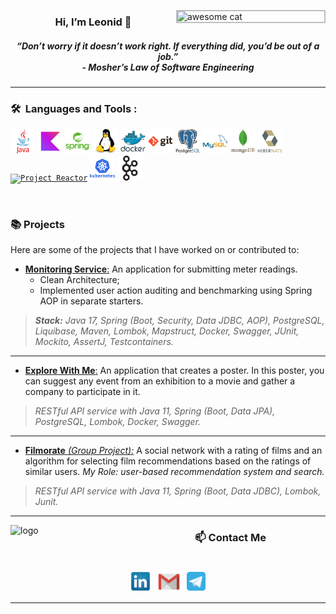 <p><img align='right' width="235" alt="awesome cat" style="border: 2px solid rgba(128, 128, 128, 0.5);" src="https://media.giphy.com/media/v1.Y2lkPTc5MGI3NjExaDRoOHhrb3JwM3ZkaWh5YW1xb3IzcjFmNm9jbDVzYXN2dWg5OGE0OSZlcD12MV9pbnRlcm5hbF9naWZfYnlfaWQmY3Q9Zw/VbnUQpnihPSIgIXuZv/giphy-downsized.gif"/></p>

<h3 align="center">Hi, I’m Leonid 👋</h3>

<h5 align="center">
“Don’t worry if it doesn’t work right. If everything did, you’d be out of a job.” <br>
- Mosher’s Law of Software Engineering
</h5>


  ---

### 🛠️ &nbsp;Languages and Tools :
<p>
  <a href="https://www.java.com" target="_blank" rel="noreferrer">
    <code><img title="Java" alt="Java" height="40" src="https://raw.githubusercontent.com/devicons/devicon/master/icons/java/java-original-wordmark.svg"/></code></a>
  <a href="https://www.kotlinlang.org/" target="_blank" rel="noreferrer">
    <code><img title="Kotlin" alt="Kotlin" height="40" src="https://raw.githubusercontent.com/devicons/devicon/master/icons/kotlin/kotlin-original.svg"/></code></a>
  <a href="https://spring.io/" target="_blank" rel="noreferrer">
    <code><img title="Spring" alt="Spring" height="40" src="https://raw.githubusercontent.com/devicons/devicon/master/icons/spring/spring-original-wordmark.svg"/></code></a>
    <a href="https://www.linux.org/" target="_blank" rel="noreferrer">
    <code><img title="Linux" alt="Linux" height="40" src="https://raw.githubusercontent.com/devicons/devicon/master/icons/linux/linux-original.svg"/></code></a>
  <a href="https://www.docker.com/" target="_blank" rel="noreferrer">
    <code><img title="Docker" alt="Docker" height="40" src="https://raw.githubusercontent.com/devicons/devicon/master/icons/docker/docker-original-wordmark.svg"/></code></a>
  <a href="https://git-scm.com/" target="_blank" rel="noreferrer">
    <code><img title="Git" alt="Git" height="40" src="https://raw.githubusercontent.com/devicons/devicon/master/icons/git/git-original-wordmark.svg"/></code></a>
  <a href="https://www.postgresql.org" target="_blank" rel="noreferrer">
    <code><img title="PostgreSql" alt="PostgreSql" height="40" src="https://raw.githubusercontent.com/devicons/devicon/master/icons/postgresql/postgresql-original-wordmark.svg"/></code></a>
  <a href="https://www.mysql.com/" target="_blank" rel="noreferrer">
    <code><img title="MySQL" alt="MySQL" height="40" src="https://raw.githubusercontent.com/devicons/devicon/master/icons/mysql/mysql-original-wordmark.svg"/></code></a>
  <a href="https://www.mongodb.com/" target="_blank" rel="noreferrer">
    <code><img title="MongoDB" alt="MongoDB" height="40" src="https://raw.githubusercontent.com/devicons/devicon/master/icons/mongodb/mongodb-original-wordmark.svg"/></code></a>
  <a href="https://hibernate.org/" target="_blank" rel="noreferrer">
    <code><img title="Hibernate" alt="Hibernate" height="40" src="https://raw.githubusercontent.com/devicons/devicon/master/icons/hibernate/hibernate-original-wordmark.svg"/></code></a>
  <a href="https://projectreactor.io/" target="_blank" rel="noreferrer">
    <code><img title="Project Reactor" alt="Project Reactor" height="40" src="https://github.com/reactor/reactor-core/blob/main/docs/modules/ROOT/assets/images/logo.png?raw=true"/></code></a>
  <a href="https://kubernetes.io/" target="_blank" rel="noreferrer">
    <code><img title="Kubernetes" alt="Kubernetes" height="40" src="https://raw.githubusercontent.com/devicons/devicon/master/icons/kubernetes/kubernetes-plain-wordmark.svg"/></code></a>
  <a href="https://kafka.apache.org/" target="_blank" rel="noreferrer">
    <code><img title="Kafka" alt="Kafka" height="40" src="https://raw.githubusercontent.com/devicons/devicon/master/icons/apachekafka/apachekafka-original.svg"/></code></a>
</p>

&nbsp;

### 📚 Projects
Here are some of the projects that I have worked on or contributed to:

- [**Monitoring Service**:](https://github.com/elGordoGato/monitoring-service) An application for submitting meter readings.
  - Clean Architecture;
  - Implemented user action auditing and benchmarking using Spring AOP in separate starters.

>_***Stack:*** Java 17, Spring (Boot, Security, Data JDBC, AOP), PostgreSQL, Liquibase, Maven, Lombok, Mapstruct, Docker, Swagger, JUnit, Mockito, AssertJ, Testcontainers._

---

- [**Explore With Me**:](https://github.com/elGordoGato/explore-with-me) An application that creates a poster. 
In this poster, you can suggest any event from an exhibition to a movie and gather a company to participate in it.

>_RESTful API service with Java 11, Spring (Boot, Data JPA), PostgreSQL, Lombok, Docker, Swagger._

---

- [**Filmorate** _(Group Project):_](https://github.com/AlexeiRomanchenko/java-filmorate)  A social network with a rating of films
and an algorithm for selecting film recommendations based on the ratings of similar users. _My Role: user-based recommendation system and search._

>_RESTful API service with Java 11, Spring (Boot, Data JDBC), Lombok, Junit._

---

[//]: # (### 📈 GitHub Stats)

[//]: # (| <a href="https://github.com/anuraghazra/github-readme-stats"><img align="center" src="https://github-readme-stats.vercel.app/api?username=elgordogato&show=reviews,prs_merged,prs_merged_percentage&show_icons=true&include_all_commits=true&theme=transparent&&hide=stars&hide_border=true&rank_icon=percentile" alt="elGordoGato's github stats" /></a> |                   <img align="center" src="https://github-readme-streak-stats.herokuapp.com?user=elGordoGato&theme=transparent&hide_border=true&date_format=M%20j%5B%2C%20Y%5D" alt="My github stats" />                   |)

[//]: # (|:-----------------------------------------------------------------------------------------------------------------------------------------------------------------------------------------------------------------------------------------------------------------------------------------------------------------------------------------------------:|:----------------------------------------------------------------------------------------------------------------------------------------------------------------------------------------------------------------------:| )

[//]: # (|                                                      <a href="https://github.com/elgordogato/explore-with-me"> <img align="center" src="https://github-readme-stats.vercel.app/api/pin/?username=elgordogato&repo=explore-with-me&theme=transparent&hide_border=true"  alt="Top Repositories"/></a>                                                       | <a href="https://github.com/elgordogato/github-readme-stats"><img align="center" src="https://github-readme-stats.vercel.app/api/top-langs/?username=elgordogato&layout=compact&theme=transparent&hide_border=true" /></a> |)

[//]: # ()





<p><img align='left' src="https://media.giphy.com/media/v1.Y2lkPTc5MGI3NjExcGw5ZDVqdmpyOXY2aGN0bjBxeHBkN3hucGR6MDE2M2k1enFwamZsaSZlcD12MV9pbnRlcm5hbF9naWZfYnlfaWQmY3Q9cw/UQsHPXWUijXGwdEGeZ/giphy.gif" width="200" alt="logo"/></p>


<h3 align="center"> 📫 Contact Me<br><br>

  <a href="https://www.linkedin.com/in/kozhenkin/"><img align='center' height="32" src="icons/linkedin.png"></a> &nbsp;
  <a href="mailto:lkozhenkin@gmail.com"><img align='center' height="35" src="icons/gmail.png"></a> &nbsp;
  <a href="https://t.me/kumar_lv"><img align='center' height="30" src="icons/telegram.svg"></a>

</h3>

---




<p>
<img align="right" src="https://komarev.com/ghpvc/?username=elGordoGato&style=flat-square&color=green" alt="" />




<!--
**elGordoGato/elGordoGato** is a ✨ _special_ ✨ repository because its `README.md` (this file) appears on your GitHub profile.

Here are some ideas to get you started:
<img src="https://media.giphy.com/media/v1.Y2lkPTc5MGI3NjExODhneGw4czM3a25qbGh2Nm1zNG9hbmo5Znc3ajQ2cXBkcTczMTJsaiZlcD12MV9pbnRlcm5hbF9naWZfYnlfaWQmY3Q9cw/hvRJCLFzcasrR4ia7z/giphy.gif" width="20">

- 🔭 I’m currently working on ...
- 🌱 I’m currently learning ...
- 👯 I’m looking to collaborate on ...
- 🤔 I’m looking for help with ...
- 💬 Ask me about ...
- 📫 How to reach me: ...
- 😄 Pronouns: ...
- ⚡ Fun fact: ...
-->
